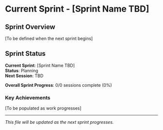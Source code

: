 # Current Sprint - [Sprint Name TBD]

## Sprint Overview

[To be defined when the next sprint begins]

## Sprint Status

**Current Sprint**: [Sprint Name TBD]  
**Status**: Planning  
**Next Session**: TBD

**Overall Sprint Progress**: 0/0 sessions complete (0%)

### Key Achievements

[To be populated as work progresses]

---

_This file will be updated as the next sprint progresses._
